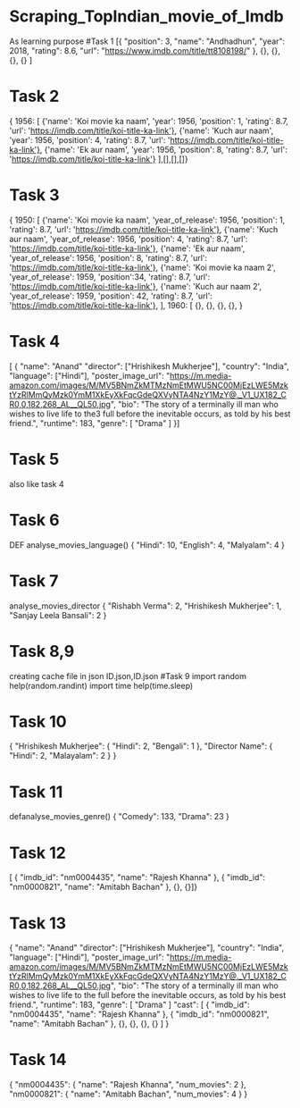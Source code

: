 # Scraping_TopIndian_movie_of_Imdb
As learning purpose 
#Task 1
[{
    "position": 3,
    "name": "Andhadhun",
    "year": 2018,
    "rating": 8.6,
    "url": "https://www.imdb.com/title/tt8108198/"
  },
  {}, {}, {}, {}
]
# Task 2
{
  1956: [
    {'name': 'Koi movie ka naam', 'year': 1956, 'position': 1, 'rating': 8.7, 'url': 'https://imdb.com/title/koi-title-ka-link'},
    {'name': 'Kuch aur naam', 'year': 1956, 'position': 4, 'rating': 8.7, 'url': 'https://imdb.com/title/koi-title-ka-link'},
    {'name': 'Ek aur naam', 'year': 1956, 'position': 8, 'rating': 8.7, 'url': 'https://imdb.com/title/koi-title-ka-link'}
  ],[],[],[]}
 # Task 3
 {
  1950: [
    {'name': 'Koi movie ka naam', 'year_of_release': 1956, 'position': 1, 'rating': 8.7, 'url': 'https://imdb.com/title/koi-title-ka-link'},
    {'name': 'Kuch aur naam', 'year_of_release': 1956, 'position': 4, 'rating': 8.7, 'url': 'https://imdb.com/title/koi-title-ka-link'},
    {'name': 'Ek aur naam', 'year_of_release': 1956, 'position': 8, 'rating': 8.7, 'url': 'https://imdb.com/title/koi-title-ka-link'},
    {'name': 'Koi movie ka naam 2', 'year_of_release': 1959, 'position':34, 'rating': 8.7, 'url': 'https://imdb.com/title/koi-title-ka-link'},
    {'name': 'Kuch aur naam 2', 'year_of_release': 1959, 'position': 42, 'rating': 8.7, 'url': 'https://imdb.com/title/koi-title-ka-link'},
  ],
  1960: [
    {},
    {},
    {},
    {},
   }
# Task 4
[
	{
		"name": "Anand"
		"director": ["Hrishikesh Mukherjee"],
		"country": "India",
		"language": ["Hindi"],
		"poster_image_url": "https://m.media-amazon.com/images/M/MV5BNmZkMTMzNmEtMWU5NC00MjEzLWE5MzktYzRlMmQyMzk0YmM1XkEyXkFqcGdeQXVyNTA4NzY1MzY@._V1_UX182_CR0,0,182,268_AL__QL50.jpg",
		"bio": "The story of a terminally ill man who wishes to live life to the3 full before the inevitable occurs, as told by his best friend.",
		"runtime": 183,
		"genre": [
			"Drama"
		]
	}]
  # Task 5 
  also like task 4
  # Task 6
  DEF analyse_movies_language()
  {
	"Hindi": 10,
	"English": 4,
	"Malyalam": 4
}
# Task 7
analyse_movies_director
{
"Rishabh Verma": 2,
"Hrishikesh Mukherjee": 1,
"Sanjay Leela Bansali": 2
}
# Task 8,9
creating cache file in json
ID.json,ID.json
#Task 9
import random
help(random.randint)
import time
help(time.sleep)
# Task 10
{
  "Hrishikesh Mukherjee": {
    "Hindi": 2,
    "Bengali": 1
  },
  "Director Name": {
    "Hindi": 2,
    "Malayalam": 2
  }
}
# Task 11
defanalyse_movies_genre()
{
  "Comedy": 133,
  "Drama": 23
}
# Task 12
[
  {
    "imdb_id": "nm0004435",
    "name": "Rajesh Khanna"
  },
  {
    "imdb_id": "nm0000821",
    "name": "Amitabh Bachan"
  },
  {},
  {}]}
 # Task 13
 {
	"name": "Anand"
	"director": ["Hrishikesh Mukherjee"],
	"country": "India",
	"language": ["Hindi"],
	"poster_image_url": "https://m.media-amazon.com/images/M/MV5BNmZkMTMzNmEtMWU5NC00MjEzLWE5MzktYzRlMmQyMzk0YmM1XkEyXkFqcGdeQXVyNTA4NzY1MzY@._V1_UX182_CR0,0,182,268_AL__QL50.jpg",
	"bio": "The story of a terminally ill man who wishes to live life to the full before the inevitable occurs, as told by his best friend.",
	"runtime": 183,
	"genre": [
		"Drama"
	]
  "cast": [
    {
      "imdb_id": "nm0004435",
      "name": "Rajesh Khanna"
    },
    {
      "imdb_id": "nm0000821",
      "name": "Amitabh Bachan"
    },
    {},
    {},
    {},
    {}
  ]
}
# Task 14
{
  "nm0004435": {
    "name": "Rajesh Khanna",
    "num_movies": 2
  },
  "nm0000821": {
  "name": "Amitabh Bachan",
  "num_movies": 4
  }
}
 

